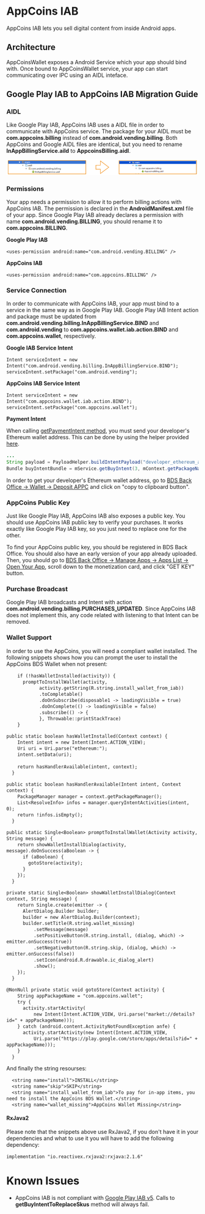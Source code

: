 # AppCoins IAB
AppCoins IAB lets you sell digital content from inside Android apps.


## Architecture
AppCoinsWallet exposes a Android Service which your app should bind with. Once bound to AppCoinsWallet service, your app can start communicating over IPC using an AIDL inteface.

## Google Play IAB to AppCoins IAB Migration Guide


### AIDL

Like Google Play IAB, AppCoins IAB uses a AIDL file in order to communicate with AppCoins service. The package for your AIDL must be **com.appcoins.billing** instead of **com.android.vending.billing**. Both AppCoins and Google AIDL files are identical, but you need to rename **InAppBillingService.aild** to **AppcoinsBilling.aidl**.

![Migration](docs/aidl-migration.png)

### Permissions

Your app needs a permission to allow it to perform billing actions with AppCoins IAB. The permission is declared in the **AndroidManifest.xml** file of your app. Since Google Play IAB already declares a permission with name **com.android.vending.BILLING**, you should rename it to **com.appcoins.BILLING**.


**Google Play IAB**

	<uses-permission android:name="com.android.vending.BILLING" />

**AppCoins IAB**

	<uses-permission android:name="com.appcoins.BILLING" />

### Service Connection

In order to communicate with AppCoins IAB, your app must bind to a service in the same way as in Google Play IAB. Google Play IAB Intent action and package must be updated from **com.android.vending.billing.InAppBillingService.BIND** and **com.android.vending** to **com.appcoins.wallet.iab.action.BIND** and **com.appcoins.wallet**, respectively.


**Google IAB Service Intent**

	Intent serviceIntent = new Intent("com.android.vending.billing.InAppBillingService.BIND");
	serviceIntent.setPackage("com.android.vending");

**AppCoins IAB Service Intent**

	Intent serviceIntent = new Intent("com.appcoins.wallet.iab.action.BIND");
	serviceIntent.setPackage("com.appcoins.wallet");

**Payment Intent**	

When calling [getPaymentIntent method](https://github.com/Aptoide/appcoins-iab-sample/blob/feature/APPC-541-documentation/app/src/appcoinsiab/aidl/com/appcoins/billing/AppcoinsBilling.aidl#L96), you must send your developer's Ethereum wallet address. This can be done by using the helper provided [here](app/src/main/java/com/aptoide/iabexample/util/PayloadHelper.java).

```java
...
String payload = PayloadHelper.buildIntentPayload("developer_ethereum_address","developer_payload")
Bundle buyIntentBundle = mService.getBuyIntent(3, mContext.getPackageName(), sku, itemType, payload);
```
In order to get your developer's Ethereum wallet address, go to [BDS Back Office -> Wallet -> Deposit APPC](https://blockchainds.com/wallet/depositAppc) and click on "copy to clipboard button".


### AppCoins Public Key

Just like Google Play IAB, AppCoins IAB also exposes a public key. You should use AppCoins IAB public key to verify your purchases. It works exactly like Google Play IAB key, so you just need to replace one for the other.

To find your AppCoins public key, you should be registered in BDS Back Office. You should also have an early version of your app already uploaded. Then, you should go to [BDS Back Office -> Manage Apps -> Apps List -> Open Your App](https://developers-dev.blockchainds.com/myApps/appsList), scroll down to the monetization card, and click "GET KEY" button.


### Purchase Broadcast

Google Play IAB broadcasts and Intent with action **com.android.vending.billing.PURCHASES_UPDATED**. Since AppCoins IAB does not implement this, any code related with listening to that Intent can be removed.

### Wallet Support

In order to use the AppCoins, you will need a compliant wallet installed. The following snippets shows how you can prompt the user to install the AppCoins BDS Wallet when not present:

```
    if (!hasWalletInstalled(activity)) {
      promptToInstallWallet(activity,
            activity.getString(R.string.install_wallet_from_iab))
            .toCompletable()
            .doOnSubscribe(disposable1 -> loadingVisible = true)
            .doOnComplete(() -> loadingVisible = false)
            .subscribe(() -> {
            }, Throwable::printStackTrace)
    }
```

```
public static boolean hasWalletInstalled(Context context) {
    Intent intent = new Intent(Intent.ACTION_VIEW);
    Uri uri = Uri.parse("ethereum:");
    intent.setData(uri);

    return hasHandlerAvailable(intent, context);
  }
```

```
public static boolean hasHandlerAvailable(Intent intent, Context context) {
    PackageManager manager = context.getPackageManager();
    List<ResolveInfo> infos = manager.queryIntentActivities(intent, 0);
    return !infos.isEmpty();
  }
```

```
public static Single<Boolean> promptToInstallWallet(Activity activity, String message) {
    return showWalletInstallDialog(activity, message).doOnSuccess(aBoolean -> {
      if (aBoolean) {
        gotoStore(activity);
      }
    });
  }
```

```
private static Single<Boolean> showWalletInstallDialog(Context context, String message) {
    return Single.create(emitter -> {
      AlertDialog.Builder builder;
      builder = new AlertDialog.Builder(context);
      builder.setTitle(R.string.wallet_missing)
          .setMessage(message)
          .setPositiveButton(R.string.install, (dialog, which) -> emitter.onSuccess(true))
          .setNegativeButton(R.string.skip, (dialog, which) -> emitter.onSuccess(false))
          .setIcon(android.R.drawable.ic_dialog_alert)
          .show();
    });
  }
```

```
@NonNull private static void gotoStore(Context activity) {
    String appPackageName = "com.appcoins.wallet";
    try {
      activity.startActivity(
          new Intent(Intent.ACTION_VIEW, Uri.parse("market://details?id=" + appPackageName)));
    } catch (android.content.ActivityNotFoundException anfe) {
      activity.startActivity(new Intent(Intent.ACTION_VIEW,
          Uri.parse("https://play.google.com/store/apps/details?id=" + appPackageName)));
    }
  }
```

And finally the string resourses:
```
  <string name="install">INSTALL</string>
  <string name="skip">SKIP</string>
  <string name="install_wallet_from_iab">To pay for in-app items, you need to install the AppCoins BDS Wallet.</string>
  <string name="wallet_missing">AppCoins Wallet Missing</string>
```

#### RxJava2

Please note that the snippets above use RxJava2, if you don't have it in your dependencies and what to use it you will have to add the following dependency:

```
implementation "io.reactivex.rxjava2:rxjava:2.1.6"
```

# Known Issues

* AppCoins IAB is not compliant with [Google Play IAB v5](https://developer.android.com/google/play/billing/versions.html). Calls to **getBuyIntentToReplaceSkus** method will always fail.
